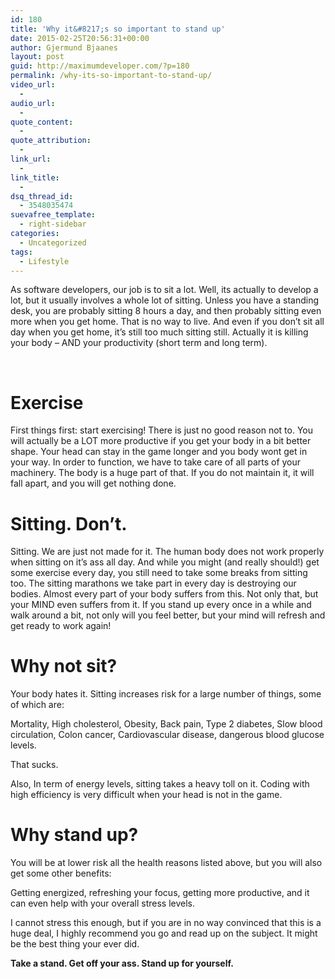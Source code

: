 ```yaml
---
id: 180
title: 'Why it&#8217;s so important to stand up'
date: 2015-02-25T20:56:31+00:00
author: Gjermund Bjaanes
layout: post
guid: http://maximumdeveloper.com/?p=180
permalink: /why-its-so-important-to-stand-up/
video_url:
  - 
audio_url:
  - 
quote_content:
  - 
quote_attribution:
  - 
link_url:
  - 
link_title:
  - 
dsq_thread_id:
  - 3548035474
suevafree_template:
  - right-sidebar
categories:
  - Uncategorized
tags:
  - Lifestyle
---
```

As software developers, our job is to sit a lot. Well, its actually to develop a lot, but it usually involves a whole lot of sitting. Unless you have a standing desk, you are probably sitting 8 hours a day, and then probably sitting even more when you get home. That is no way to live. And even if you don’t sit all day when you get home, it’s still too much sitting still. Actually it is killing your body &#8211; AND your productivity (short term and long term).

&nbsp;

# Exercise

First things first: start exercising! There is just no good reason not to. You will actually be a LOT more productive if you get your body in a bit better shape. Your head can stay in the game longer and you body wont get in your way. In order to function, we have to take care of all parts of your machinery. The body is a huge part of that. If you do not maintain it, it will fall apart, and you will get nothing done.

# Sitting. Don&#8217;t.

Sitting. We are just not made for it. The human body does not work properly when sitting on it&#8217;s ass all day. And while you might (and really should!) get some exercise every day, you still need to take some breaks from sitting too. The sitting marathons we take part in every day is destroying our bodies. Almost every part of your body suffers from this. Not only that, but your MIND even suffers from it. If you stand up every once in a while and walk around a bit, not only will you feel better, but your mind will refresh and get ready to work again!

# Why not sit?

Your body hates it. Sitting increases risk for a large number of things, some of which are:
  
Mortality, High cholesterol, Obesity, Back pain, Type 2 diabetes, Slow blood circulation, Colon cancer, Cardiovascular disease, dangerous blood glucose levels.

That sucks.

Also, In term of energy levels, sitting takes a heavy toll on it. Coding with high efficiency is very difficult when your head is not in the game.

# Why stand up?

You will be at lower risk all the health reasons listed above, but you will also get some other benefits:
  
Getting energized, refreshing your focus, getting more productive, and it can even help with your overall stress levels.

I cannot stress this enough, but if you are in no way convinced that this is a huge deal, I highly recommend you go and read up on the subject. It might be the best thing your ever did.

**Take a stand. Get off your ass. Stand up for yourself.**

<div class="addtoany_share_save_container addtoany_content_bottom">
  <div class="a2a_kit a2a_kit_size_32 addtoany_list a2a_target" id="wpa2a_16">
    <a class="a2a_button_facebook" href="http://www.addtoany.com/add_to/facebook?linkurl=http%3A%2F%2Fgjermundbjaanes.com%2Fwhy-its-so-important-to-stand-up%2F&linkname=Why%20it%E2%80%99s%20so%20important%20to%20stand%20up" title="Facebook" rel="nofollow" target="_blank"></a><a class="a2a_button_twitter" href="http://www.addtoany.com/add_to/twitter?linkurl=http%3A%2F%2Fgjermundbjaanes.com%2Fwhy-its-so-important-to-stand-up%2F&linkname=Why%20it%E2%80%99s%20so%20important%20to%20stand%20up" title="Twitter" rel="nofollow" target="_blank"></a><a class="a2a_button_google_plus" href="http://www.addtoany.com/add_to/google_plus?linkurl=http%3A%2F%2Fgjermundbjaanes.com%2Fwhy-its-so-important-to-stand-up%2F&linkname=Why%20it%E2%80%99s%20so%20important%20to%20stand%20up" title="Google+" rel="nofollow" target="_blank"></a><a class="a2a_dd addtoany_share_save" href="https://www.addtoany.com/share"></a>
  </div>
</div>